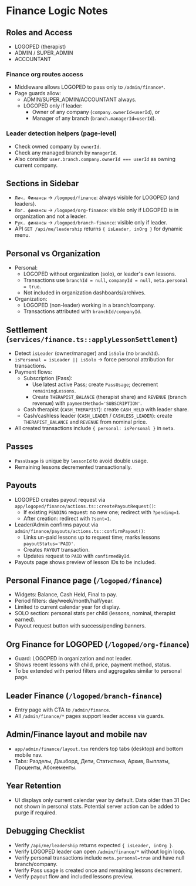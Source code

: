 # Finance Logic Notes

## Roles and Access
- LOGOPED (therapist)
- ADMIN / SUPER_ADMIN
- ACCOUNTANT

### Finance org routes access
- Middleware allows LOGOPED to pass only to `/admin/finance*`.
- Page guards allow:
  - ADMIN/SUPER_ADMIN/ACCOUNTANT always.
  - LOGOPED only if leader:
    - Owner of any company (`company.ownerId=userId`), or
    - Manager of any branch (`branch.managerId=userId`).

### Leader detection helpers (page-level)
- Check owned company by `ownerId`.
- Check any managed branch by `managerId`.
- Also consider `user.branch.company.ownerId === userId` as owning current company.

## Sections in Sidebar
- `Лич. Финансы` → `/logoped/finance`: always visible for LOGOPED (and leaders).
- `Лог. финансы` → `/logoped/org-finance`: visible only if LOGOPED is in organization and not a leader.
- `Рук. финансы` → `/logoped/branch-finance`: visible only if leader.
- API `GET /api/me/leadership` returns `{ isLeader, inOrg }` for dynamic menu.

## Personal vs Organization
- Personal:
  - LOGOPED without organization (solo), or leader's own lessons.
  - Transactions use `branchId = null`, `companyId = null`, `meta.personal = true`.
  - Not included in organization dashboards/archives.
- Organization:
  - LOGOPED (non-leader) working in a branch/company.
  - Transactions attributed with `branchId/companyId`.

## Settlement (`services/finance.ts::applyLessonSettlement`)
- Detect `isLeader` (owner/manager) and `isSolo` (no `branchId`).
- `isPersonal = isLeader || isSolo` → force personal attribution for transactions.
- Payment flows:
  - Subscription (Pass):
    - Use latest active Pass; create `PassUsage`; decrement `remainingLessons`.
    - Create `THERAPIST_BALANCE` (therapist share) and `REVENUE` (branch revenue) with `paymentMethod='SUBSCRIPTION'`.
  - Cash therapist (`CASH_THERAPIST`): create `CASH_HELD` with leader share.
  - Cash/cashless leader (`CASH_LEADER` / `CASHLESS_LEADER`): create `THERAPIST_BALANCE` and `REVENUE` from nominal price.
- All created transactions include `{ personal: isPersonal }` in `meta`.

## Passes
- `PassUsage` is unique by `lessonId` to avoid double usage.
- Remaining lessons decremented transactionally.

## Payouts
- LOGOPED creates payout request via `app/logoped/finance/actions.ts::createPayoutRequest()`:
  - If existing `PENDING` request: no new one; redirect with `?pending=1`.
  - After creation: redirect with `?sent=1`.
- Leader/Admin confirms payout via `admin/finance/payouts/actions.ts::confirmPayout()`:
  - Links un-paid lessons up to request time; marks lessons `payoutStatus='PAID'`.
  - Creates `PAYOUT` transaction.
  - Updates request to `PAID` with `confirmedById`.
- Payouts page shows preview of lesson IDs to be included.

## Personal Finance page (`/logoped/finance`)
- Widgets: Balance, Cash Held, Final to pay.
- Period filters: day/week/month/half/year.
- Limited to current calendar year for display.
- SOLO section: personal stats per child (lessons, nominal, therapist earned).
- Payout request button with success/pending banners.

## Org Finance for LOGOPED (`/logoped/org-finance`)
- Guard: LOGOPED in organization and not leader.
- Shows recent lessons with child, price, payment method, status.
- To be extended with period filters and aggregates similar to personal page.

## Leader Finance (`/logoped/branch-finance`)
- Entry page with CTA to `/admin/finance`.
- All `/admin/finance/*` pages support leader access via guards.

## Admin/Finance layout and mobile nav
- `app/admin/finance/layout.tsx` renders top tabs (desktop) and bottom mobile nav.
- Tabs: Разделы, Дашборд, Дети, Статистика, Архив, Выплаты, Проценты, Абонементы.

## Year Retention
- UI displays only current calendar year by default. Data older than 31 Dec not shown in personal stats. Potential server action can be added to purge if required.

## Debugging Checklist
- Verify `/api/me/leadership` returns expected `{ isLeader, inOrg }`.
- Verify LOGOPED leader can open `/admin/finance/*` without login loop.
- Verify personal transactions include `meta.personal=true` and have null branch/company.
- Verify Pass usage is created once and remaining lessons decrement.
- Verify payout flow and included lessons preview.
